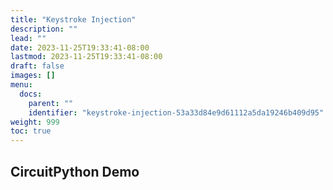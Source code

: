 ```yaml
---
title: "Keystroke Injection"
description: ""
lead: ""
date: 2023-11-25T19:33:41-08:00
lastmod: 2023-11-25T19:33:41-08:00
draft: false
images: []
menu:
  docs:
    parent: ""
    identifier: "keystroke-injection-53a33d84e9d61112a5da19246b409d95"
weight: 999
toc: true
---
```

## CircuitPython Demo